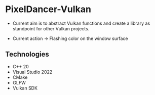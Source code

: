 # PixelDancer-Vulkan
- Current aim is to abstract Vulkan functions and create a library as standpoint for other Vulkan projects.

- Current action -> Flashing color on the window surface

## Technologies
- C++ 20
- Visual Studio 2022
- CMake
- GLFW
- Vulkan SDK